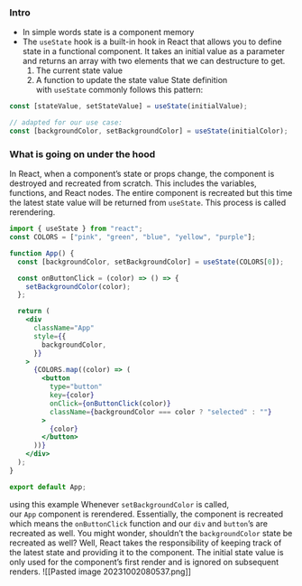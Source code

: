 ### Intro 
- In simple words state is a component memory 
- The `useState` hook is a built-in hook in React that allows you to define state in a functional component. It takes an initial value as a parameter and returns an array with two elements that we can destructure to get.
	1. The current state value
	2. A function to update the state value
State definition with `useState` commonly follows this pattern:

```js
const [stateValue, setStateValue] = useState(initialValue);

// adapted for our use case:
const [backgroundColor, setBackgroundColor] = useState(initialColor);
```

### What is going on under the hood 
In React, when a component’s state or props change, the component is destroyed and recreated from scratch.
This includes the variables, functions, and React nodes. The entire component is recreated but this time the latest state value will be returned from `useState`. This process is called rerendering.

```jsx
import { useState } from "react";
const COLORS = ["pink", "green", "blue", "yellow", "purple"];

function App() {
  const [backgroundColor, setBackgroundColor] = useState(COLORS[0]);

  const onButtonClick = (color) => () => {
    setBackgroundColor(color);
  };

  return (
    <div
      className="App"
      style={{
        backgroundColor,
      }}
    >
      {COLORS.map((color) => (
        <button
          type="button"
          key={color}
          onClick={onButtonClick(color)}
          className={backgroundColor === color ? "selected" : ""}
        >
          {color}
        </button>
      ))}
    </div>
  );
}

export default App;

```
using this example 
Whenever `setBackgroundColor` is called, our `App` component is rerendered. Essentially, the component is recreated which means the `onButtonClick` function and our `div` and `button`’s are recreated as well. You might wonder, shouldn’t the `backgroundColor` state be recreated as well? Well, React takes the responsibility of keeping track of the latest state and providing it to the component. The initial state value is only used for the component’s first render and is ignored on subsequent renders.
![[Pasted image 20231002080537.png]]
